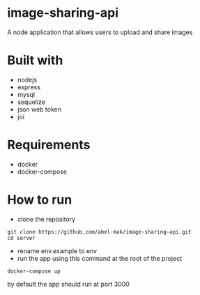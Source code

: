 # image-sharing-api
A node application that allows users to upload and share images

# Built with
- nodejs
- express
- mysql
- sequelize
- json web token
- joi

# Requirements
- docker
- docker-compose

# How to run
- clone the repository
```
git clone https://github.com/abel-mak/image-sharing-api.git
cd server
```
- rename env.example to env
- run the app using this command at the root of the project
```
docker-compose up
```
by default the app should run at port 3000
